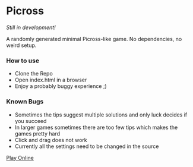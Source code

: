 # Picross 

*Still in development!*

A randomly generated minimal Picross-like game. 
No dependencies, no weird setup.

### How to use

- Clone the Repo
- Open index.html in a browser
- Enjoy a probably buggy experience ;)

### Known Bugs

- Sometimes the tips suggest multiple solutions and only luck decides if you succeed
- In larger games sometimes there are too few tips which makes the games pretty hard
- Click and drag does not work
- Currently all the settings need to be changed in the source

[Play Online](http://picross.flawlesslogic.net/)
